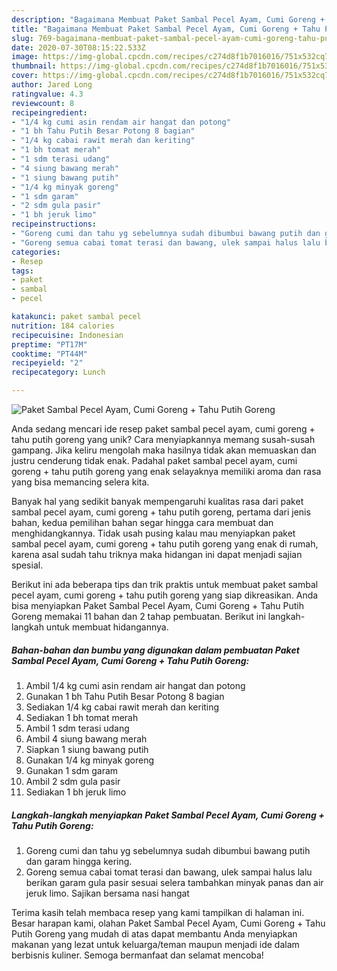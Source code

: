 ```yaml
---
description: "Bagaimana Membuat Paket Sambal Pecel Ayam, Cumi Goreng + Tahu Putih Goreng Anti Gagal"
title: "Bagaimana Membuat Paket Sambal Pecel Ayam, Cumi Goreng + Tahu Putih Goreng Anti Gagal"
slug: 769-bagaimana-membuat-paket-sambal-pecel-ayam-cumi-goreng-tahu-putih-goreng-anti-gagal
date: 2020-07-30T08:15:22.533Z
image: https://img-global.cpcdn.com/recipes/c274d8f1b7016016/751x532cq70/paket-sambal-pecel-ayam-cumi-goreng-tahu-putih-goreng-foto-resep-utama.jpg
thumbnail: https://img-global.cpcdn.com/recipes/c274d8f1b7016016/751x532cq70/paket-sambal-pecel-ayam-cumi-goreng-tahu-putih-goreng-foto-resep-utama.jpg
cover: https://img-global.cpcdn.com/recipes/c274d8f1b7016016/751x532cq70/paket-sambal-pecel-ayam-cumi-goreng-tahu-putih-goreng-foto-resep-utama.jpg
author: Jared Long
ratingvalue: 4.3
reviewcount: 8
recipeingredient:
- "1/4 kg cumi asin rendam air hangat dan potong"
- "1 bh Tahu Putih Besar Potong 8 bagian"
- "1/4 kg cabai rawit merah dan keriting"
- "1 bh tomat merah"
- "1 sdm terasi udang"
- "4 siung bawang merah"
- "1 siung bawang putih"
- "1/4 kg minyak goreng"
- "1 sdm garam"
- "2 sdm gula pasir"
- "1 bh jeruk limo"
recipeinstructions:
- "Goreng cumi dan tahu yg sebelumnya sudah dibumbui bawang putih dan garam hingga kering."
- "Goreng semua cabai tomat terasi dan bawang, ulek sampai halus lalu berikan garam gula pasir sesuai selera tambahkan minyak panas dan air jeruk limo. Sajikan bersama nasi hangat"
categories:
- Resep
tags:
- paket
- sambal
- pecel

katakunci: paket sambal pecel 
nutrition: 184 calories
recipecuisine: Indonesian
preptime: "PT17M"
cooktime: "PT44M"
recipeyield: "2"
recipecategory: Lunch

---
```



![Paket Sambal Pecel Ayam, Cumi Goreng + Tahu Putih Goreng](https://img-global.cpcdn.com/recipes/c274d8f1b7016016/751x532cq70/paket-sambal-pecel-ayam-cumi-goreng-tahu-putih-goreng-foto-resep-utama.jpg)

Anda sedang mencari ide resep paket sambal pecel ayam, cumi goreng + tahu putih goreng yang unik? Cara menyiapkannya memang susah-susah gampang. Jika keliru mengolah maka hasilnya tidak akan memuaskan dan justru cenderung tidak enak. Padahal paket sambal pecel ayam, cumi goreng + tahu putih goreng yang enak selayaknya memiliki aroma dan rasa yang bisa memancing selera kita.



Banyak hal yang sedikit banyak mempengaruhi kualitas rasa dari paket sambal pecel ayam, cumi goreng + tahu putih goreng, pertama dari jenis bahan, kedua pemilihan bahan segar hingga cara membuat dan menghidangkannya. Tidak usah pusing kalau mau menyiapkan paket sambal pecel ayam, cumi goreng + tahu putih goreng yang enak di rumah, karena asal sudah tahu triknya maka hidangan ini dapat menjadi sajian spesial.


Berikut ini ada beberapa tips dan trik praktis untuk membuat paket sambal pecel ayam, cumi goreng + tahu putih goreng yang siap dikreasikan. Anda bisa menyiapkan Paket Sambal Pecel Ayam, Cumi Goreng + Tahu Putih Goreng memakai 11 bahan dan 2 tahap pembuatan. Berikut ini langkah-langkah untuk membuat hidangannya.

<!--inarticleads1-->

##### Bahan-bahan dan bumbu yang digunakan dalam pembuatan Paket Sambal Pecel Ayam, Cumi Goreng + Tahu Putih Goreng:

1. Ambil 1/4 kg cumi asin rendam air hangat dan potong
1. Gunakan 1 bh Tahu Putih Besar Potong 8 bagian
1. Sediakan 1/4 kg cabai rawit merah dan keriting
1. Sediakan 1 bh tomat merah
1. Ambil 1 sdm terasi udang
1. Ambil 4 siung bawang merah
1. Siapkan 1 siung bawang putih
1. Gunakan 1/4 kg minyak goreng
1. Gunakan 1 sdm garam
1. Ambil 2 sdm gula pasir
1. Sediakan 1 bh jeruk limo




<!--inarticleads2-->

##### Langkah-langkah menyiapkan Paket Sambal Pecel Ayam, Cumi Goreng + Tahu Putih Goreng:

1. Goreng cumi dan tahu yg sebelumnya sudah dibumbui bawang putih dan garam hingga kering.
1. Goreng semua cabai tomat terasi dan bawang, ulek sampai halus lalu berikan garam gula pasir sesuai selera tambahkan minyak panas dan air jeruk limo. Sajikan bersama nasi hangat




Terima kasih telah membaca resep yang kami tampilkan di halaman ini. Besar harapan kami, olahan Paket Sambal Pecel Ayam, Cumi Goreng + Tahu Putih Goreng yang mudah di atas dapat membantu Anda menyiapkan makanan yang lezat untuk keluarga/teman maupun menjadi ide dalam berbisnis kuliner. Semoga bermanfaat dan selamat mencoba!
